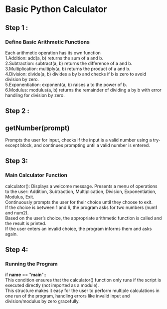# **Basic Python Calculator**
## Step 1 :
###  Define Basic Arithmetic Functions
Each arithmetic operation has its own function<br>
1.Addition: add(a, b) returns the sum of a and b.<br>
2.Subtraction: subtract(a, b) returns the difference of a and b.<br>
3.Multiplication: multiply(a, b) returns the product of a and b.<br>
4.Division: divide(a, b) divides a by b and checks if b is zero to avoid division by zero.<br>
5.Exponentiation: exponent(a, b) raises a to the power of b.<br>
6.Modulus: modulus(a, b) returns the remainder of dividing a by b with error handling for division by zero.<br>
## Step 2 :
## getNumber(prompt)
Prompts the user for input, checks if the input is a valid number using a try-except block, and continues prompting until a valid number is entered.<br>
## Step 3: 
### Main Calculator Function
calculator():
Displays a welcome message.
Presents a menu of operations to the user:
Addition, Subtraction, Multiplication, Division, Exponentiation, Modulus, Exit.<br>
Continuously prompts the user for their choice until they choose to exit.<br>
If the choice is between 1 and 6, the program asks for two numbers (num1 and num2).<br>
Based on the user’s choice, the appropriate arithmetic function is called and the result is printed.<br>
If the user enters an invalid choice, the program informs them and asks again.<br>
## Step 4:
###  Running the Program
if __name__ == "__main__"::<br>
This condition ensures that the calculator() function only runs if the script is executed directly (not imported as a module).<br>
This structure makes it easy for the user to perform multiple calculations in one run of the program, handling errors like invalid input and division/modulus by zero gracefully.<br>






